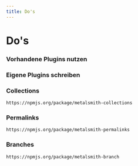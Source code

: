 ```yaml
---
title: Do's
---
```


# Do's

<!-- slide:start -->
### Vorhandene Plugins nutzen
<!-- slide:end -->
<!-- slide:start -->
### Eigene Plugins schreiben
<!-- slide:end -->
<!-- slide:start -->
### Collections
`https://npmjs.org/package/metalsmith-collections`
<!-- slide:end -->
<!-- slide:start -->
### Permalinks
`https://npmjs.org/package/metalsmith-permalinks`
<!-- slide:end -->
<!-- slide:start -->
### Branches
`https://npmjs.org/package/metalsmith-branch`
<!-- slide:end -->
